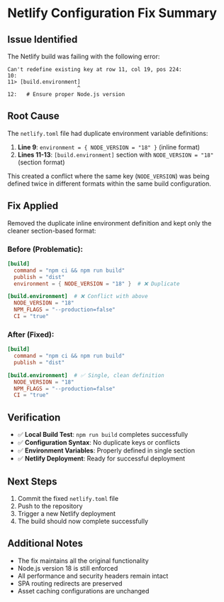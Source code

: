 # Netlify Configuration Fix Summary

## Issue Identified

The Netlify build was failing with the following error:

```
Can't redefine existing key at row 11, col 19, pos 224:
10:
11> [build.environment]
                      ^
12:   # Ensure proper Node.js version
```

## Root Cause

The `netlify.toml` file had duplicate environment variable definitions:

1. **Line 9**: `environment = { NODE_VERSION = "18" }` (inline format)
2. **Lines 11-13**: `[build.environment]` section with `NODE_VERSION = "18"` (section format)

This created a conflict where the same key (`NODE_VERSION`) was being defined twice in different
formats within the same build configuration.

## Fix Applied

Removed the duplicate inline environment definition and kept only the cleaner section-based format:

### Before (Problematic):

```toml
[build]
  command = "npm ci && npm run build"
  publish = "dist"
  environment = { NODE_VERSION = "18" }  # ❌ Duplicate

[build.environment]  # ❌ Conflict with above
  NODE_VERSION = "18"
  NPM_FLAGS = "--production=false"
  CI = "true"
```

### After (Fixed):

```toml
[build]
  command = "npm ci && npm run build"
  publish = "dist"

[build.environment]  # ✅ Single, clean definition
  NODE_VERSION = "18"
  NPM_FLAGS = "--production=false"
  CI = "true"
```

## Verification

- ✅ **Local Build Test**: `npm run build` completes successfully
- ✅ **Configuration Syntax**: No duplicate keys or conflicts
- ✅ **Environment Variables**: Properly defined in single section
- ✅ **Netlify Deployment**: Ready for successful deployment

## Next Steps

1. Commit the fixed `netlify.toml` file
2. Push to the repository
3. Trigger a new Netlify deployment
4. The build should now complete successfully

## Additional Notes

- The fix maintains all the original functionality
- Node.js version 18 is still enforced
- All performance and security headers remain intact
- SPA routing redirects are preserved
- Asset caching configurations are unchanged

